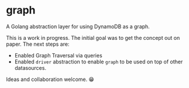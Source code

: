 # graph
A Golang abstraction layer for using DynamoDB as a graph.

This is a work in progress.  The initial goal was to get the concept out on paper.  The next steps are:

- Enabled Graph Traversal via queries
- Enabled `driver` abstraction to enable `graph` to be used on top of other datasources.

Ideas and collaboration welcome. 😁
